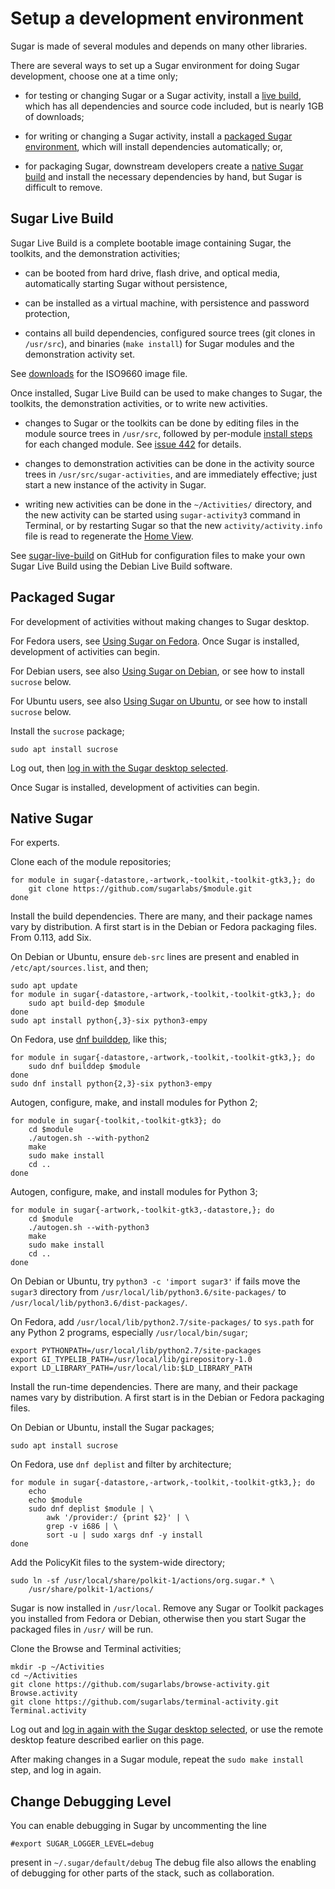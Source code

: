 Setup a development environment
===============================

Sugar is made of several modules and depends on many other libraries.

There are several ways to set up a Sugar environment for doing Sugar development, choose one at a time only;

-   for testing or changing Sugar or a Sugar activity, install a [live build](#sugar-live-build), which has all dependencies and source code included, but is nearly 1GB of downloads;

-   for writing or changing a Sugar activity, install a [packaged Sugar environment](#packaged-sugar), which will install dependencies automatically; or,

-   for packaging Sugar, downstream developers create a [native Sugar build](#native-sugar) and install the necessary dependencies by hand, but Sugar is difficult to remove.

Sugar Live Build
----------------

Sugar Live Build is a complete bootable image containing Sugar, the toolkits, and the demonstration activities;

-   can be booted from hard drive, flash drive, and optical media, automatically starting Sugar without persistence,

-   can be installed as a virtual machine, with persistence and password protection,

-   contains all build dependencies, configured source trees (git clones in `/usr/src`), and binaries (`make install`) for Sugar modules and the demonstration activity set.

See [downloads](http://people.sugarlabs.org/~quozl/sugar-live-build/) for the ISO9660 image file.

Once installed, Sugar Live Build can be used to make changes to Sugar, the toolkits, the demonstration activities, or to write new activities.

-   changes to Sugar or the toolkits can be done by editing files in the module source trees in `/usr/src`, followed by per-module [install steps](https://github.com/sugarlabs/sugar-live-build/blob/master/src/config/hooks/normal/0900-sugar.hook.chroot#L42) for each changed module.  See [issue 442](https://github.com/sugarlabs/sugar-toolkit-gtk3/issues/442) for details.

-   changes to demonstration activities can be done in the activity source trees in `/usr/src/sugar-activities`, and are immediately effective; just start a new instance of the activity in Sugar.

-   writing new activities can be done in the `~/Activities/` directory, and the new activity can be started using `sugar-activity3` command in Terminal, or by restarting Sugar so that the new `activity/activity.info` file is read to regenerate the [Home View](https://help.sugarlabs.org/en/home_view.html).

See [sugar-live-build](https://github.com/sugarlabs/sugar-live-build) on GitHub for configuration files to make your own Sugar Live Build using the Debian Live Build software.

Packaged Sugar
--------------

For development of activities without making changes to Sugar desktop.

For Fedora users, see [Using Sugar on Fedora](fedora.md). Once Sugar is installed, development of activities can begin.

For Debian users, see also [Using Sugar on Debian](debian.md), or see how to install `sucrose` below.

For Ubuntu users, see also [Using Sugar on Ubuntu](ubuntu.md), or see how to install `sucrose` below.

Install the `sucrose` package;

    sudo apt install sucrose

Log out, then [log in with the Sugar desktop selected](https://github.com/sugarlabs/sugar-docs/blob/master/src/sugar-logging-in.md).

Once Sugar is installed, development of activities can begin.

Native Sugar
------------

For experts.

Clone each of the module repositories;

    for module in sugar{-datastore,-artwork,-toolkit,-toolkit-gtk3,}; do
        git clone https://github.com/sugarlabs/$module.git
    done

Install the build dependencies. There are many, and their package
names vary by distribution. A first start is in the Debian or Fedora
packaging files. From 0.113, add Six.

On Debian or Ubuntu, ensure `deb-src` lines are present and enabled in `/etc/apt/sources.list`, and then;

    sudo apt update
    for module in sugar{-datastore,-artwork,-toolkit,-toolkit-gtk3,}; do
        sudo apt build-dep $module
    done
    sudo apt install python{,3}-six python3-empy

On Fedora, use [dnf builddep](http://dnf-plugins-core.readthedocs.io/en/latest/builddep.html), like this;

    for module in sugar{-datastore,-artwork,-toolkit,-toolkit-gtk3,}; do
        sudo dnf builddep $module
    done
    sudo dnf install python{2,3}-six python3-empy

Autogen, configure, make, and install modules for Python 2;

    for module in sugar{-toolkit,-toolkit-gtk3}; do
        cd $module
        ./autogen.sh --with-python2
        make
        sudo make install
        cd ..
    done

Autogen, configure, make, and install modules for Python 3;

    for module in sugar{-artwork,-toolkit-gtk3,-datastore,}; do
        cd $module
        ./autogen.sh --with-python3
        make
        sudo make install
        cd ..
    done

On Debian or Ubuntu, try `python3 -c 'import sugar3'` if fails move the `sugar3` directory from `/usr/local/lib/python3.6/site-packages/` to `/usr/local/lib/python3.6/dist-packages/`.

On Fedora, add `/usr/local/lib/python2.7/site-packages/` to `sys.path` for any Python 2 programs, especially `/usr/local/bin/sugar`;

    export PYTHONPATH=/usr/local/lib/python2.7/site-packages
    export GI_TYPELIB_PATH=/usr/local/lib/girepository-1.0
    export LD_LIBRARY_PATH=/usr/local/lib:$LD_LIBRARY_PATH

Install the run-time dependencies. There are many, and their package
names vary by distribution. A first start is in the Debian or Fedora
packaging files.

On Debian or Ubuntu, install the Sugar packages;

    sudo apt install sucrose

On Fedora, use `dnf deplist` and filter by architecture;

    for module in sugar{-datastore,-artwork,-toolkit,-toolkit-gtk3,}; do
        echo
        echo $module
        sudo dnf deplist $module | \
            awk '/provider:/ {print $2}' | \
            grep -v i686 | \
            sort -u | sudo xargs dnf -y install
    done

Add the PolicyKit files to the system-wide directory;

    sudo ln -sf /usr/local/share/polkit-1/actions/org.sugar.* \
        /usr/share/polkit-1/actions/

Sugar is now installed in `/usr/local`.  Remove any Sugar or Toolkit packages you installed from Fedora or Debian, otherwise then you start Sugar the packaged files in `/usr/` will be run.

Clone the Browse and Terminal activities;

    mkdir -p ~/Activities
    cd ~/Activities
    git clone https://github.com/sugarlabs/browse-activity.git Browse.activity
    git clone https://github.com/sugarlabs/terminal-activity.git Terminal.activity

Log out and [log in again with the Sugar desktop selected](https://github.com/sugarlabs/sugar-docs/blob/master/src/sugar-logging-in.md), or use the remote desktop feature described earlier on this page.

After making changes in a Sugar module, repeat the `sudo make install` step, and log in again.


Change Debugging Level
--------------------

You can enable debugging in Sugar by uncommenting the line
```shell
#export SUGAR_LOGGER_LEVEL=debug
```
present in  `~/.sugar/default/debug`
The debug file also allows the enabling of debugging for other parts of the stack, such as collaboration.
